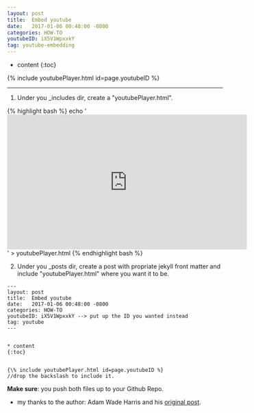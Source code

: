 ```yaml
---
layout: post
title:  Embed youtube
date:   2017-01-06 00:48:00 -0800
categories: HOW-TO
youtubeID: iX5V1WpxxkY
tag: youtube-embedding
---
```



* content
{:toc}


{% include youtubePlayer.html id=page.youtubeID %}

---

1. Under you \_includes dir, create a "youtubePlayer.html".

{% highlight bash %}
echo '<iframe width="560" height="315" src="https://www.youtube.com/embed/{{ include.id }}" frameborder="0" allowfullscreen></iframe>' > youtubePlayer.html
{% endhighlight bash %}

2. Under you \_posts dir, create a post with propriate jekyll front matter and include "youtubePlayer.html" where you want it to be.


```
---
layout: post
title:  Embed youtube
date:   2017-01-06 00:48:00 -0800
categories: HOW-TO
youtubeID: iX5V1WpxxkY --> put up the ID you wanted instead
tag: youtube
---


* content
{:toc}


{\% include youtubePlayer.html id=page.youtubeID %} 
//drop the backslash to include it.

```

__Make sure__: you push both files up to your Github Repo.


* my thanks to the author: Adam Wade Harris and his [original post](http://www.adamwadeharris.com/how-to-easily-embed-youtube-videos-in-jekyll-sites-without-a-plugin/).
